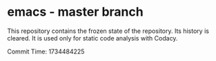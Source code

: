 # emacs - master branch

This repository contains the frozen state of the repository.
Its history is cleared. It is used only for static code
analysis with Codacy.

Commit Time: 1734484225